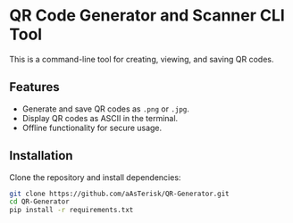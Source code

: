 # QR Code Generator and Scanner CLI Tool

This is a command-line tool for creating, viewing, and saving QR codes. 

## Features
- Generate and save QR codes as `.png` or `.jpg`.
- Display QR codes as ASCII in the terminal.
- Offline functionality for secure usage.

## Installation
Clone the repository and install dependencies:
```bash
git clone https://github.com/aAsTerisk/QR-Generator.git
cd QR-Generator
pip install -r requirements.txt
